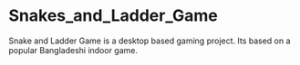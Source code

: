 # Snakes_and_Ladder_Game
Snake and Ladder Game is a desktop based gaming project. Its based on a popular Bangladeshi indoor game.

